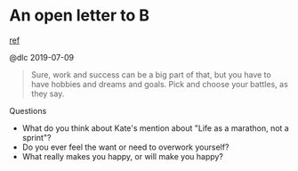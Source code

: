 # An open letter to B
[ref](http://katemats.com/letter-on-importance-of-work-life-balance/)

@dlc 2019-07-09

> Sure, work and success can be a big part of that, but you have to have hobbies and dreams and goals.
> Pick and choose your battles, as they say.

Questions
- What do you think about Kate's mention about "Life as a marathon, not a sprint"?
- Do you ever feel the want or need to overwork yourself?
- What really makes you happy, or will make you happy?
